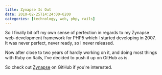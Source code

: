 ```yaml
---
title: Zynapse Is Out
date: 2010-02-25T14:24:00+0200
categories: [technology, web, php, rails]
---
```


So I finally bit off my own sense of perfection in regards to my Zynapse web-development framework for PHP5 which I started developing in 2007. It was never perfect, never ready, so I never released.

Now after close to two years of hardly working on it, and doing most things with Ruby on Rails, I've decided to push it up on GitHub as is.

So check out [Zynapse](http://github.com/jimeh/zynapse) on GitHub if you're interested.
